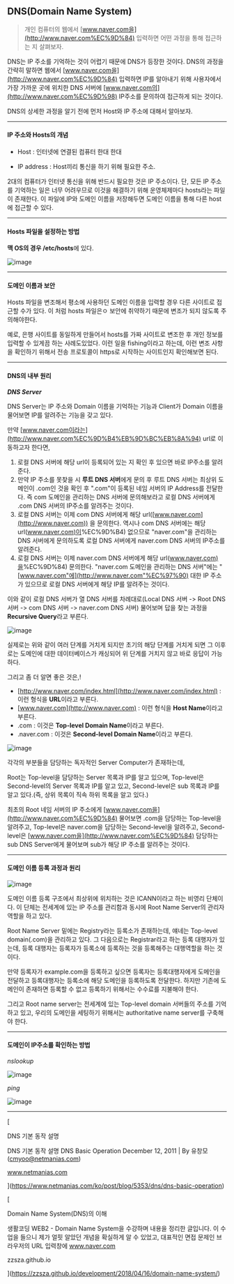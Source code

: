 ## DNS(Domain Name System)

> 개인 컴퓨터의 웹에서 [www.naver.com을](http://www.naver.com%EC%9D%84) 입력하면 어떤 과정을 통해 접근하는 지 살펴보자.

DNS는 IP 주소를 기억하는 것이 어렵기 때문에 DNS가 등장한 것이다. DNS의 과정을 간략히 말하면 웹에서 [www.naver.com을](http://www.naver.com%EC%9D%84) 입력하면 IP를 알아내기 위해 사용자에서 가장 가까운 곳에 위치한 DNS 서버에 [www.naver.com의](http://www.naver.com%EC%9D%98) IP주소를 문의하여 접근하게 되는 것이다.

DNS의 상세한 과정을 알기 전에 먼저 Host와 IP 주소에 대해서 알아보자.

---

#### **IP 주소와 Hosts의 개념**

-   Host : 인터넷에 연결된 컴퓨터 한대 한대
    
-   IP address : Host끼리 통신을 하기 위해 필요한 주소.
    

2대의 컴퓨터가 인터넷 통신을 위해 반드시 필요한 것은 IP 주소이다. 단, 모든 IP 주소를 기억하는 일은 너무 어려우므로 이것을 해결하기 위해 운영체제마다 hosts라는 파일이 존재한다. 이 파일에 IP와 도메인 이름을 저장해두면 도메인 이름을 통해 다른 host에 접근할 수 있다.

---

#### **Hosts 파일을 설정하는 방법**

**맥 OS의 경우 /etc/hosts**에 있다.

![image](https://user-images.githubusercontent.com/40616436/83998313-41f7b800-a99b-11ea-94cf-e1b389243465.png)

---

#### **도메인 이름과 보안**

Hosts 파일을 변조해서 평소에 사용하던 도메인 이름을 입력할 경우 다른 사이트로 접근할 수가 있다. 이 처럼 hosts 파일은ㅇ 보안에 취약하기 때문에 변조가 되지 않도록 주의해야한다.

예로, 은행 사이트를 동일하게 만들어서 hosts를 가짜 사이트로 변조한 후 개인 정보를 입력할 수 있게끔 하는 사례도있었다. 이런 일을 fishing이라고 하는데, 이런 변조 사항을 확인하기 위해서 전송 프로토콜이 https로 시작하는 사이트인지 확인해보면 된다.

---

#### **DNS의 내부 원리**

**_DNS Server_**

DNS Server는 IP 주소와 Domain 이름을 기억하는 기능과 Client가 Domain 이름을 물어보면 IP를 알려주는 기능을 갖고 있다.

만약 [www.naver.com이라는](http://www.naver.com%EC%9D%B4%EB%9D%BC%EB%8A%94) url로 이동하고자 한다면,

1.  로컬 DNS 서버에 해당 url이 등록되어 있는 지 확인 후 있으면 바로 IP주소를 알려준다.
2.  만약 IP 주소를 못찾을 시 **루트 DNS 서버**에게 문의 후 루트 DNS 서버는 최상위 도메인이 .com인 것을 확인 후 ".com"이 등록된 네임 서버의 IP Address를 전달한다. 즉 com 도메인을 관리하는 DNS 서버에 문의해보라고 로컬 DNS 서버에게 .com DNS 서버의 IP주소를 알려주는 것이다.
3.  로컬 DNS 서버는 이제 com DNS 서버에게 해당 url([www.naver.com](http://www.naver.com)) 을 문의한다. 역시나 com DNS 서버에는 해당 url([www.naver.com)이](http://www.naver.com)%EC%9D%B4) 없으므로 "naver.com"을 관리하는 DNS 서버에게 문의하도록 로컬 DNS 서버에게 naver.com DNS 서버의 IP주소를 알려준다.
4.  로컬 DNS 서버는 이제 naver.com DNS 서버에게 해당 url([www.naver.com)을](http://www.naver.com)%EC%9D%84) 문의한다. "naver.com 도메인을 관리하는 DNS 서버"에는 "[www.naver.com"에](http://www.naver.com"%EC%97%90) 대한 IP 주소가 있으므로 로컬 DNS 서버에게 해당 IP를 알려주는 것이다.

이와 같이 로컬 DNS 서버가 열 DNS 서버를 차례대로(Local DNS 서버 -> Root DNS 서버 -> com DNS 서버 -> naver.com DNS 서버) 물어보며 답을 찾는 과정을 **Recursive Query**라고 부른다.

![image](https://user-images.githubusercontent.com/40616436/84001472-a3bb2080-a9a1-11ea-9413-6c295a1c4a19.png)

실제로는 위와 같이 여러 단계를 거치게 되지만 초기의 해당 단계를 거치게 되면 그 이후로는 도메인에 대한 데이터베이스가 캐싱되어 위 단계를 거치지 않고 바로 응답이 가능하다.

그리고 좀 더 알면 좋은 것은,!

-   [http://www.naver.com/index.html](http://www.naver.com/index.html) : 이런 형식을 **URL**이라고 부른다.
-   [www.naver.com](http://www.naver.com) : 이런 형식을 **Host Name**이라고 부른다.
-   .com : 이것은 **Top-level Domain Name**이라고 부른다.
-   .naver.com : 이것은 **Second-level Domain Name**이라고 부른다.

![image](https://user-images.githubusercontent.com/40616436/84001753-3cea3700-a9a2-11ea-801a-2f4acaf3e3c9.png)

각각의 부분들을 담당하는 독자적인 Server Computer가 존재하는데,

Root는 Top-level을 담당하는 Server 목록과 IP를 알고 있으며, Top-level은 Second-level의 Server 목록과 IP를 알고 있고, Second-level은 sub 목록과 IP를 알고 있다.(즉, 상위 목록이 직속 하위 목록을 알고 있다.)

최초의 Root 네임 서버의 IP 주소에게 [www.naver.com을](http://www.naver.com%EC%9D%84) 물어보면 .com을 담당하는 Top-level을 알려주고, Top-level은 naver.com을 담당하는 Second-level을 알려주고, Second-level은 [www.naver.com을](http://www.naver.com%EC%9D%84) 담당하는 sub DNS Server에게 물어보며 sub가 해당 IP 주소를 알려주는 것이다.

---

#### **도메인 이름 등록 과정과 원리**

![image](https://user-images.githubusercontent.com/40616436/84002208-04972880-a9a3-11ea-9f95-d46177278940.png)

도메인 이름 등록 구조에서 최상위에 위치하는 것은 ICANN이라고 하는 비영리 단체이다. 이 단체는 전세계에 있는 IP 주소를 관리함과 동시에 Root Name Server의 관리자 역할을 하고 있다.

Root Name Server 밑에는 Registry라는 등록소가 존재하는데, 얘네는 Top-level domain(.com)을 관리하고 있다. 그 다음으로는 Registrar라고 하는 등록 대행자가 있는데, 등록 대행자는 등록자가 등록소에 등록하는 것을 등록해주는 대행역할을 하는 것이다.

만약 등록자가 example.com을 등록하고 싶으면 등록자는 등록대행자에게 도메인을 전달하고 등록대행자는 등록소에 해당 도메인을 등록하도록 전달한다. 하지만 기존에 도메인이 존재하면 등록할 수 없고 등록하기 위해서는 수수료를 지불해야 한다.

그리고 Root name server는 전세계에 있는 Top-level domain 서버들의 주소를 기억하고 있고, 우리의 도메인을 세팅하기 위해서는 authoritative name server를 구축해야 한다.

---

#### **도메인이 IP주소를 확인하는 방법**

_nslookup_

![image](https://user-images.githubusercontent.com/40616436/84004311-4e354280-a9a6-11ea-9bd9-6cc6301bd931.png)

_ping_

![image](https://user-images.githubusercontent.com/40616436/84004396-7329b580-a9a6-11ea-831e-d3c5b4332cca.png)

---

[

DNS 기본 동작 설명

DNS 기본 동작 설명 DNS Basic Operation December 12, 2011 | By 유창모 (cmyoo@netmanias.com)

www.netmanias.com



](https://www.netmanias.com/ko/post/blog/5353/dns/dns-basic-operation)

[

Domain Name System(DNS)의 이해

생활코딩 WEB2 - Domain Name System을 수강하며 내용을 정리한 글입니다. 이 수업을 들으니 제가 얼핏 알았던 개념을 확실하게 알 수 있었고, 대표적인 면접 문제인 브라우저의 URL 입력창에 www.naver.com

zzsza.github.io



](https://zzsza.github.io/development/2018/04/16/domain-name-system/)
